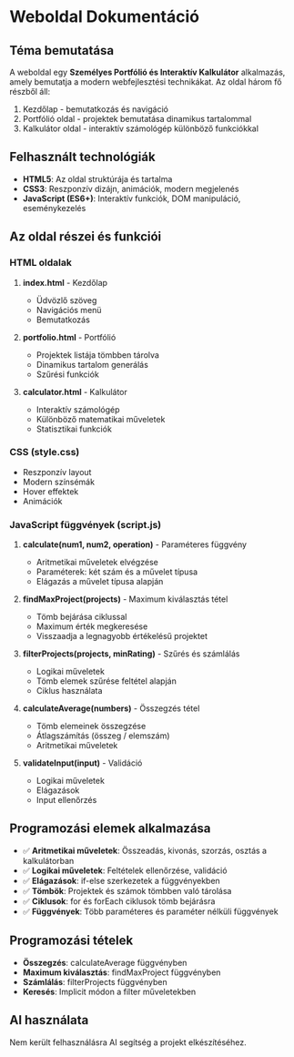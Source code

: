 # Weboldal Dokumentáció

## Téma bemutatása

A weboldal egy **Személyes Portfólió és Interaktív Kalkulátor** alkalmazás, amely bemutatja a modern webfejlesztési technikákat. Az oldal három fő részből áll:
1. Kezdőlap - bemutatkozás és navigáció
2. Portfólió oldal - projektek bemutatása dinamikus tartalommal
3. Kalkulátor oldal - interaktív számológép különböző funkciókkal

## Felhasznált technológiák

- **HTML5**: Az oldal struktúrája és tartalma
- **CSS3**: Reszponzív dizájn, animációk, modern megjelenés
- **JavaScript (ES6+)**: Interaktív funkciók, DOM manipuláció, eseménykezelés

## Az oldal részei és funkciói

### HTML oldalak

1. **index.html** - Kezdőlap
   - Üdvözlő szöveg
   - Navigációs menü
   - Bemutatkozás

2. **portfolio.html** - Portfólió
   - Projektek listája tömbben tárolva
   - Dinamikus tartalom generálás
   - Szűrési funkciók

3. **calculator.html** - Kalkulátor
   - Interaktív számológép
   - Különböző matematikai műveletek
   - Statisztikai funkciók

### CSS (style.css)

- Reszponzív layout
- Modern színsémák
- Hover effektek
- Animációk

### JavaScript függvények (script.js)

1. **calculate(num1, num2, operation)** - Paraméteres függvény
   - Aritmetikai műveletek elvégzése
   - Paraméterek: két szám és a művelet típusa
   - Elágazás a művelet típusa alapján

2. **findMaxProject(projects)** - Maximum kiválasztás tétel
   - Tömb bejárása ciklussal
   - Maximum érték megkeresése
   - Visszaadja a legnagyobb értékelésű projektet

3. **filterProjects(projects, minRating)** - Szűrés és számlálás
   - Logikai műveletek
   - Tömb elemek szűrése feltétel alapján
   - Ciklus használata

4. **calculateAverage(numbers)** - Összegzés tétel
   - Tömb elemeinek összegzése
   - Átlagszámítás (összeg / elemszám)
   - Aritmetikai műveletek

5. **validateInput(input)** - Validáció
   - Logikai műveletek
   - Elágazások
   - Input ellenőrzés

## Programozási elemek alkalmazása

- ✅ **Aritmetikai műveletek**: Összeadás, kivonás, szorzás, osztás a kalkulátorban
- ✅ **Logikai műveletek**: Feltételek ellenőrzése, validáció
- ✅ **Elágazások**: if-else szerkezetek a függvényekben
- ✅ **Tömbök**: Projektek és számok tömbben való tárolása
- ✅ **Ciklusok**: for és forEach ciklusok tömb bejárásra
- ✅ **Függvények**: Több paraméteres és paraméter nélküli függvények

## Programozási tételek

- **Összegzés**: calculateAverage függvényben
- **Maximum kiválasztás**: findMaxProject függvényben
- **Számlálás**: filterProjects függvényben
- **Keresés**: Implicit módon a filter műveletekben

## AI használata

Nem került felhasználásra AI segítség a projekt elkészítéséhez.
